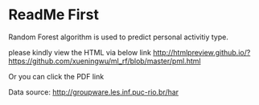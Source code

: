 ReadMe First
=====
Random Forest algorithm is used to predict personal activitiy type. 

please kindly view the HTML via below link
http://htmlpreview.github.io/?https://github.com/xueningwu/ml_rf/blob/master/pml.html

Or you can click the PDF link


Data source:  http://groupware.les.inf.puc-rio.br/har
 
